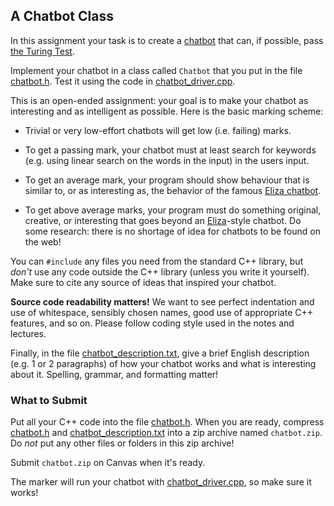 ## A Chatbot Class

In this assignment your task is to create a
[chatbot](https://en.wikipedia.org/wiki/Chatbot) that can, if possible, pass
[the Turing Test](https://en.wikipedia.org/wiki/Turing_test).

Implement your chatbot in a class called `Chatbot` that you put in the file
[chatbot.h](chatbot.h). Test it using the code in
[chatbot_driver.cpp](chatbot_driver.cpp).

This is an open-ended assignment: your goal is to make your chatbot as
interesting and as intelligent as possible. Here is the basic marking scheme:

- Trivial or very low-effort chatbots will get low (i.e. failing) marks.

- To get a passing mark, your chatbot must at least search for keywords (e.g.
  using linear search on the words in the input) in the users input.

- To get an average mark, your program should show behaviour that is similar
  to, or as interesting as, the behavior of the famous [Eliza
  chatbot](https://en.wikipedia.org/wiki/ELIZA).

- To get above average marks, your program must do something original,
  creative, or interesting that goes beyond an
  [Eliza](https://en.wikipedia.org/wiki/ELIZA)-style chatbot. Do some
  research: there is no shortage of idea for chatbots to be found on the web!

You can `#include` any files you need from the standard C++ library, but
*don't* use any code outside the C++ library (unless you write it yourself).
Make sure to cite any source of ideas that inspired your chatbot.

**Source code readability matters!** We want to see perfect indentation and
use of whitespace, sensibly chosen names, good use of appropriate C++
features, and so on. Please follow coding style used in the notes and
lectures.

Finally, in the file [chatbot_description.txt](chatbot_description.txt), give
a brief English description (e.g. 1 or 2 paragraphs) of how your chatbot works
and what is interesting about it. Spelling, grammar, and formatting matter!


### What to Submit

Put all your C++ code into the file [chatbot.h](chatbot.h). When you are
ready, compress [chatbot.h](chatbot.h) and
[chatbot_description.txt](chatbot_description.txt) into a zip archive named
`chatbot.zip`. Do *not* put any other files or folders in this zip archive!

Submit `chatbot.zip` on Canvas when it's ready.

The marker will run your chatbot with
[chatbot_driver.cpp](chatbot_driver.cpp), so make sure it works!
